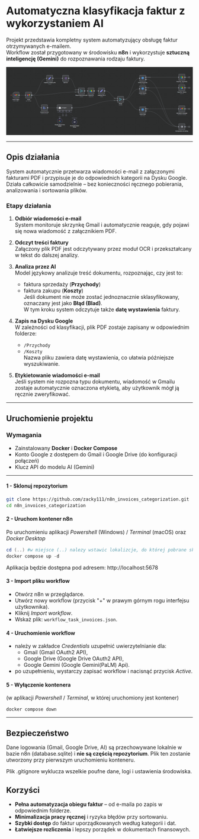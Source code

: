 # Automatyczna klasyfikacja faktur z wykorzystaniem AI

Projekt przedstawia kompletny system automatyzujący obsługę faktur otrzymywanych e-mailem.  
Workflow został przygotowany w środowisku **n8n** i wykorzystuje **sztuczną inteligencję (Gemini)** do rozpoznawania rodzaju faktury.

![Schemat działania](assets/workflow_screen.png)

---

##  Opis działania

System automatycznie przetwarza wiadomości e-mail z załączonymi fakturami PDF i przypisuje je do odpowiednich kategorii na Dysku Google.  
Działa całkowicie samodzielnie – bez konieczności ręcznego pobierania, analizowania i sortowania plików.

###  Etapy działania

1. **Odbiór wiadomości e-mail**  
   System monitoruje skrzynkę Gmail i automatycznie reaguje, gdy pojawi się nowa wiadomość z załącznikiem PDF.

2. **Odczyt treści faktury**  
   Załączony plik PDF jest odczytywany przez moduł OCR i przekształcany w tekst do dalszej analizy.

3. **Analiza przez AI**  
   Model językowy analizuje treść dokumentu, rozpoznając, czy jest to:  
   - faktura sprzedaży (**Przychody**)  
   - faktura zakupu (**Koszty**)  
   Jeśli dokument nie może zostać jednoznacznie sklasyfikowany, oznaczany jest jako **Błąd (Blad)**.  
   W tym kroku system odczytuje także **datę wystawienia** faktury.

4. **Zapis na Dysku Google**  
   W zależności od klasyfikacji, plik PDF zostaje zapisany w odpowiednim folderze:  
   - `/Przychody`  
   - `/Koszty`  
   Nazwa pliku zawiera datę wystawienia, co ułatwia późniejsze wyszukiwanie.

5. **Etykietowanie wiadomości e-mail**  
   Jeśli system nie rozpozna typu dokumentu, wiadomość w Gmailu zostaje automatycznie oznaczona etykietą, aby użytkownik mógł ją ręcznie zweryfikować.

---



## Uruchomienie projektu

### Wymagania
- Zainstalowany **Docker** i **Docker Compose**
- Konto Google z dostępem do Gmail i Google Drive (do konfiguracji połączeń)
- Klucz API do modelu AI (Gemini)

---

#### 1 - Sklonuj repozytorium
```bash
git clone https://github.com/zacky111/n8n_invoices_categorization.git
cd n8n_invoices_categorization
```


#### 2 - Uruchom kontener n8n
Po uruchomieniu aplikacji *Powershell* (Windows) / *Terminal* (macOS) oraz *Docker Desktop*
```powershell
cd (..) #w miejsce (..) nalezy wstawic lokalizcje, do której pobrane sklonowane zostało repozytorium
docker compose up -d
```
Aplikacja będzie dostępna pod adresem:
http://localhost:5678

#### 3 - Import pliku workflow
- Otwórz n8n w przeglądarce.
- Utwórz nowy workflow (przycisk "+" w prawym górnym rogu interfejsu użytkownika).
- Kliknij *Import workflow*.
- Wskaż plik: `workflow_task_invoices.json`.

#### 4 - Uruchomienie workflow
- należy w zakładce *Credentials* uzupełnić uwierzytelnianie dla:
    - Gmail (Gmail OAuth2 API),
    - Google Drive (Google Drive OAuth2 API),
    - Google Gemini (Google Gemini(PaLM) Api).
- po uzupełnieniu, wystarczy zapisać workflow i nacisnąć przycisk *Active*.

#### 5 - Wyłączenie kontenera

(w aplikacji *Powershell* / *Terminal*, w której uruchomiony jest kontener)
```
docker compose down
```

---
## Bezpieczeństwo
Dane logowania (Gmail, Google Drive, AI) są przechowywane lokalnie w bazie n8n (database.sqlite) i **nie są częścią repozytorium**. Plik ten zostanie utworzony przy pierwszym uruchomieniu konteneru.

Plik .gitignore wyklucza wszelkie poufne dane, logi i ustawienia środowiska.


## Korzyści

- **Pełna automatyzacja obiegu faktur** – od e-maila po zapis w odpowiednim folderze.  
- **Minimalizacja pracy ręcznej** i ryzyka błędów przy sortowaniu.  
- **Szybki dostęp** do faktur uporządkowanych według kategorii i dat.  
- **Łatwiejsze rozliczenia** i lepszy porządek w dokumentach finansowych.

